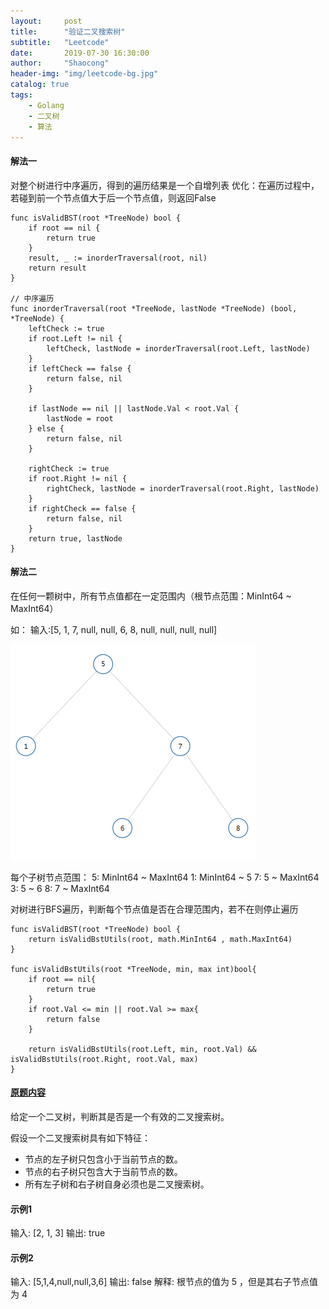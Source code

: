 ```yaml
---
layout:     post
title:      "验证二叉搜索树"
subtitle:   "Leetcode"
date:       2019-07-30 16:30:00
author:     "Shaocong"
header-img: "img/leetcode-bg.jpg"
catalog: true
tags:
    - Golang
    - 二叉树
    - 算法
---
```


#### 解法一

对整个树进行中序遍历，得到的遍历结果是一个自增列表
优化：在遍历过程中，若碰到前一个节点值大于后一个节点值，则返回False

```golang
func isValidBST(root *TreeNode) bool {
    if root == nil {
        return true
    }
    result, _ := inorderTraversal(root, nil)
    return result
}

// 中序遍历
func inorderTraversal(root *TreeNode, lastNode *TreeNode) (bool, *TreeNode) {
    leftCheck := true
    if root.Left != nil {
        leftCheck, lastNode = inorderTraversal(root.Left, lastNode)
    }
    if leftCheck == false {
        return false, nil
    }

    if lastNode == nil || lastNode.Val < root.Val {
        lastNode = root
    } else {
        return false, nil
    }

    rightCheck := true
    if root.Right != nil {
        rightCheck, lastNode = inorderTraversal(root.Right, lastNode)
    }
    if rightCheck == false {
        return false, nil
    }
    return true, lastNode
}
```

#### 解法二

在任何一颗树中，所有节点值都在一定范围内（根节点范围：MinInt64 ~ MaxInt64）

如： 输入:[5, 1, 7, null, null, 6, 8, null, null, null, null]

![img](/img/in-post/vaild_BST.png)

每个子树节点范围：
5: MinInt64 ~ MaxInt64
1: MinInt64 ~ 5
7: 5 ~ MaxInt64
3: 5 ~ 6
8: 7 ~ MaxInt64

对树进行BFS遍历，判断每个节点值是否在合理范围内，若不在则停止遍历

```golang
func isValidBST(root *TreeNode) bool {
    return isValidBstUtils(root, math.MinInt64 , math.MaxInt64)
} 

func isValidBstUtils(root *TreeNode, min, max int)bool{
    if root == nil{
        return true
    }
    if root.Val <= min || root.Val >= max{
        return false
    }

    return isValidBstUtils(root.Left, min, root.Val) && isValidBstUtils(root.Right, root.Val, max)
}
```

#### [原题内容](https://leetcode-cn.com/explore/interview/card/top-interview-questions-easy/7/trees/48/)

给定一个二叉树，判断其是否是一个有效的二叉搜索树。

假设一个二叉搜索树具有如下特征：

* 节点的左子树只包含小于当前节点的数。
* 节点的右子树只包含大于当前节点的数。
* 所有左子树和右子树自身必须也是二叉搜索树。

#### 示例1
输入: [2, 1, 3]
输出: true

#### 示例2
输入: [5,1,4,null,null,3,6]
输出: false
解释: 根节点的值为 5 ，但是其右子节点值为 4
